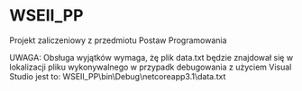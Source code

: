 # WSEII_PP

Projekt zaliczeniowy z przedmiotu Postaw Programowania


UWAGA: Obsługa wyjątków wymaga, żę plik data.txt będzie znajdował się w lokalizacji pliku wykonywalnego
w przypadk debugowania z użyciem Visual Studio jest to: WSEII_PP\bin\Debug\netcoreapp3.1\data.txt